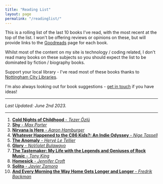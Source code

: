 ```yaml
---
title: "Reading List"
layout: page
permalink: "/readinglist/"
---
```

<div class="container">
    <div class="row">
        <div class="col-md-12">
            <p>This is a rolling list of the last 10 books I've read, with the most recent at the top of the list.  I won't be offering reviews or opinions on these, but will provide links to the <a href="https://www.goodreads.com/" target="_blank">Goodreads</a> page for each book.</p>
            <p>Whilst most of the content on my site is technology / coding related, I don't read many books on these subjects so you should expect the list to be dominated by fiction / biography books.</p>
            <p>Support your local library - I've read most of these books thanks to <a href="https://www.nottinghamcitylibraries.co.uk/" target="_blank">Nottingham City Libraries</a>.</p>
            <p>I'm also always looking out for book suggestions - <a href="/contact">get in touch</a> if you have ideas!</p>
            <hr/>
            <p><i>Last Updated: June 2nd 2023.</i></p>
            <hr/>
            <ol>    
              <li><a href="https://www.goodreads.com/book/show/61157636-cold-nights-of-childhood" target="_blank"><b>Cold Nights of Childhood</b> - <i>Tezer Özlü</i></a></li>
              <li><a href="https://www.goodreads.com/book/show/62039324-shy" target="_blank"><b>Shy</b> - <i>Max Porter</i></a></li>
              <li><a href="https://www.goodreads.com/book/show/42899408-nirvana-is-here" target="_blank"><b>Nirvana is Here</b> - <i>Aaron Hamburger</i></a></li>
              <li><a href="https://www.goodreads.com/book/show/60865419-whatever-happened-to-the-c86-kids" target="_blank"><b>Whatever Happened to the C86 Kids?: An Indie Odyssey</b> - <i>Nige Tassell</i></a></li>
              <li><a href="https://www.goodreads.com/book/show/56920684-the-anomaly" target="_blank"><b>The Anomaly</b> - <i>Hervé Le Tellier</i></a></li>
              <li><a href="https://www.goodreads.com/book/show/58491879-glory" target="_blank"><b>Glory</b> - <i>NoViolet Bulawayo</i></a></li>
              <li><a href="https://www.goodreads.com/book/show/61259330-the-tastemaker" target="_blank"><b>The Tastemaker: My Life with the Legends and Geniuses of Rock Music</b> - <i>Tony King</i></a></li>
              <li><a href="https://www.goodreads.com/book/show/43531017-homesick" target="_blank"><b>Homesick</b> - <i>Jennifer Croft</i></a></li>
              <li><a href="https://www.goodreads.com/book/show/59900688-solito" target="_blank"><b>Solito</b> - <i>Javier Zamora</i></a></li>                      
              <li><a href="https://www.goodreads.com/book/show/31373633-and-every-morning-the-way-home-gets-longer-and-longer" target="_blank"><b>And Every Morning the Way Home Gets Longer and Longer</b> - <i>Fredrik Backman</i></a></li>
            </ol>
         </div>
   </div>
</div>
